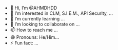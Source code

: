 - 👋 Hi, I’m @AHMDHDD
- 👀 I’m interested in CLM, S.I.E.M., API Security, ...
- 🌱 I’m currently learning ...
- 💞️ I’m looking to collaborate on ...
- 📫 How to reach me ...
- 😄 Pronouns: He/Him...
- ⚡ Fun fact: ...

<!---
AHMDHDD/AHMDHDD is a ✨ special ✨ repository because its `README.md` (this file) appears on your GitHub profile.
You can click the Preview link to take a look at your changes.
--->
